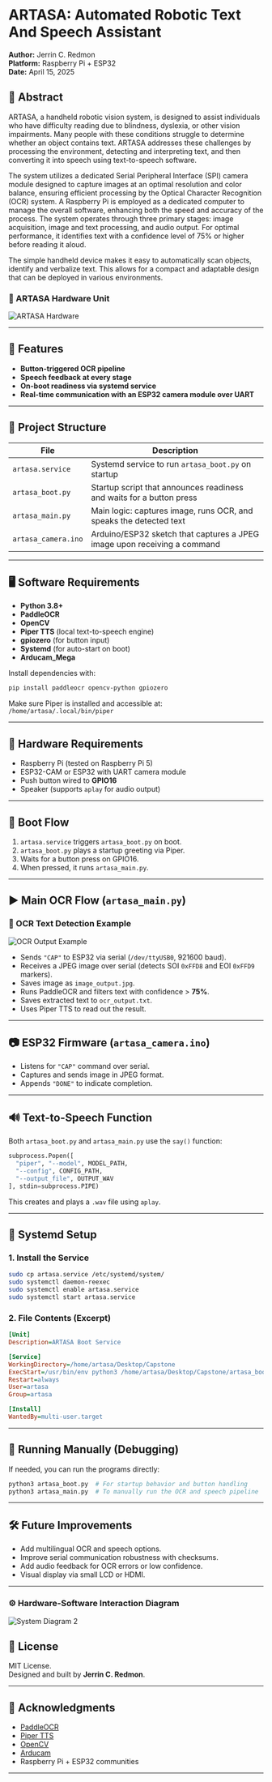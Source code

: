 # ARTASA: Automated Robotic Text And Speech Assistant

**Author:** Jerrin C. Redmon  
**Platform:** Raspberry Pi + ESP32  
**Date:** April 15, 2025  

## 🧾 Abstract 

ARTASA, a handheld robotic vision system, is designed to assist individuals who have difficulty reading due to blindness, dyslexia, or other vision impairments. Many people with these conditions struggle to determine whether an object contains text. ARTASA addresses these challenges by processing the environment, detecting and interpreting text, and then converting it into speech using text-to-speech software.

The system utilizes a dedicated Serial Peripheral Interface (SPI) camera module designed to capture images at an optimal resolution and color balance, ensuring efficient processing by the Optical Character Recognition (OCR) system. A Raspberry Pi is employed as a dedicated computer to manage the overall software, enhancing both the speed and accuracy of the process. The system operates through three primary stages: image acquisition, image and text processing, and audio output. For optimal performance, it identifies text with a confidence level of 75% or higher before reading it aloud.

The simple handheld device makes it easy to automatically scan objects, identify and verbalize text. This allows for a compact and adaptable design that can be deployed in various environments.


### 🔧 ARTASA Hardware Unit
![ARTASA Hardware](artasa_images/artasa.jpg)

---
## 📖 Features
- **Button-triggered OCR pipeline**
- **Speech feedback at every stage**
- **On-boot readiness via systemd service**
- **Real-time communication with an ESP32 camera module over UART**

---

## 🧠 Project Structure

| File                          | Description                                                                 |
|-------------------------------|-----------------------------------------------------------------------------|
| `artasa.service`             | Systemd service to run `artasa_boot.py` on startup                         |
| `artasa_boot.py`             | Startup script that announces readiness and waits for a button press       |
| `artasa_main.py`             | Main logic: captures image, runs OCR, and speaks the detected text         |
| `artasa_camera.ino`          | Arduino/ESP32 sketch that captures a JPEG image upon receiving a command   |

---

## 🖥️ Software Requirements

- **Python 3.8+**
- **PaddleOCR**
- **OpenCV**
- **Piper TTS** (local text-to-speech engine)
- **gpiozero** (for button input)
- **Systemd** (for auto-start on boot)
- **Arducam_Mega**

Install dependencies with:

```bash
pip install paddleocr opencv-python gpiozero
```

Make sure Piper is installed and accessible at:  
`/home/artasa/.local/bin/piper`

---

## 🔧 Hardware Requirements

- Raspberry Pi (tested on Raspberry Pi 5)
- ESP32-CAM or ESP32 with UART camera module
- Push button wired to **GPIO16**
- Speaker (supports `aplay` for audio output)

---

## 🔁 Boot Flow

1. `artasa.service` triggers `artasa_boot.py` on boot.
2. `artasa_boot.py` plays a startup greeting via Piper.
3. Waits for a button press on GPIO16.
4. When pressed, it runs `artasa_main.py`.

---

## ▶️ Main OCR Flow (`artasa_main.py`)
### 🧠 OCR Text Detection Example
![OCR Output Example](artasa_images/ocr_1ft.jpg)


- Sends `"CAP"` to ESP32 via serial (`/dev/ttyUSB0`, 921600 baud).
- Receives a JPEG image over serial (detects SOI `0xFFD8` and EOI `0xFFD9` markers).
- Saves image as `image_output.jpg`.
- Runs PaddleOCR and filters text with confidence > **75%**.
- Saves extracted text to `ocr_output.txt`.
- Uses Piper TTS to read out the result.

---

## 📷 ESP32 Firmware (`artasa_camera.ino`)

- Listens for `"CAP"` command over serial.
- Captures and sends image in JPEG format.
- Appends `"DONE"` to indicate completion.

---

## 🔊 Text-to-Speech Function

Both `artasa_boot.py` and `artasa_main.py` use the `say()` function:

```python
subprocess.Popen([
  "piper", "--model", MODEL_PATH,
  "--config", CONFIG_PATH,
  "--output_file", OUTPUT_WAV
], stdin=subprocess.PIPE)
```

This creates and plays a `.wav` file using `aplay`.

---

## 🧠 Systemd Setup

### 1. Install the Service

```bash
sudo cp artasa.service /etc/systemd/system/
sudo systemctl daemon-reexec
sudo systemctl enable artasa.service
sudo systemctl start artasa.service
```

### 2. File Contents (Excerpt)

```ini
[Unit]
Description=ARTASA Boot Service

[Service]
WorkingDirectory=/home/artasa/Desktop/Capstone
ExecStart=/usr/bin/env python3 /home/artasa/Desktop/Capstone/artasa_boot.py
Restart=always
User=artasa
Group=artasa

[Install]
WantedBy=multi-user.target
```

---

## 🚀 Running Manually (Debugging)

If needed, you can run the programs directly:

```bash
python3 artasa_boot.py  # For startup behavior and button handling
python3 artasa_main.py  # To manually run the OCR and speech pipeline
```

---

## 🛠️ Future Improvements

- Add multilingual OCR and speech options.
- Improve serial communication robustness with checksums.
- Add audio feedback for OCR errors or low confidence.
- Visual display via small LCD or HDMI.

---


### ⚙️ Hardware-Software Interaction Diagram
![System Diagram 2](artasa_images/Diagram1.svg)


## 📄 License

MIT License.  
Designed and built by **Jerrin C. Redmon**.

---

## 🧠 Acknowledgments

- [PaddleOCR](https://github.com/PaddlePaddle/PaddleOCR)
- [Piper TTS](https://github.com/rhasspy/piper)
- [OpenCV](https://opencv.org/)
- [Arducam](https://github.com/ArduCAM/Arducam_Mega)
- Raspberry Pi + ESP32 communities

---